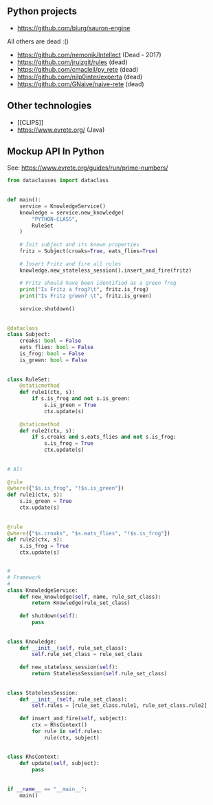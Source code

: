 ## Python projects

- https://github.com/blurg/sauron-engine 

All others are dead :()

- https://github.com/nemonik/Intellect (Dead - 2017)
- https://github.com/jruizgit/rules (dead)
- https://github.com/cmaclell/py_rete (dead)
- https://github.com/nilp0inter/experta (dead)
- https://github.com/GNaive/naive-rete (dead)

## Other technologies

- [[CLIPS]]
- https://www.evrete.org/ (Java)

## Mockup API In Python

See: https://www.evrete.org/guides/run/prime-numbers/

```python
from dataclasses import dataclass  
  
  
def main():  
    service = KnowledgeService()  
    knowledge = service.new_knowledge(  
        "PYTHON-CLASS",  
        RuleSet  
    )  
  
    # Init subject and its known properties  
    fritz = Subject(croaks=True, eats_flies=True)  
  
    # Insert Fritz and fire all rules  
    knowledge.new_stateless_session().insert_and_fire(fritz)  
  
    # Fritz should have been identified as a green frog  
    print("Is Fritz a frog?\t", fritz.is_frog)  
    print("Is Fritz green? \t", fritz.is_green)  
  
    service.shutdown()  
  
  
@dataclass  
class Subject:  
    croaks: bool = False  
    eats_flies: bool = False  
    is_frog: bool = False  
    is_green: bool = False  
  
  
class RuleSet:  
    @staticmethod  
    def rule1(ctx, s):  
        if s.is_frog and not s.is_green:  
            s.is_green = True  
            ctx.update(s)  
  
    @staticmethod  
    def rule2(ctx, s):  
        if s.croaks and s.eats_flies and not s.is_frog:  
            s.is_frog = True  
            ctx.update(s)  
  
  
# Alt  
  
@rule  
@where({"$s.is_frog", "!$s.is_green"})  
def rule1(ctx, s):  
    s.is_green = True  
    ctx.update(s)  
  
  
@rule  
@where({"$s.croaks", "$s.eats_flies", "!$s.is_frog"})  
def rule2(ctx, s):  
    s.is_frog = True  
    ctx.update(s)  


# 
# Framework
#
class KnowledgeService:  
    def new_knowledge(self, name, rule_set_class):  
        return Knowledge(rule_set_class)  
  
    def shutdown(self):  
        pass  
  
  
class Knowledge:  
    def __init__(self, rule_set_class):  
        self.rule_set_class = rule_set_class  
  
    def new_stateless_session(self):  
        return StatelessSession(self.rule_set_class)  
  
  
class StatelessSession:  
    def __init__(self, rule_set_class):  
        self.rules = [rule_set_class.rule1, rule_set_class.rule2]  
  
    def insert_and_fire(self, subject):  
        ctx = RhsContext()  
        for rule in self.rules:  
            rule(ctx, subject)  
  
  
class RhsContext:  
    def update(self, subject):  
        pass  
  
  
if __name__ == "__main__":  
    main()
```